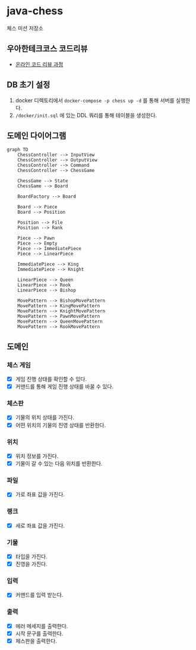 # java-chess

체스 미션 저장소

## 우아한테크코스 코드리뷰

- [온라인 코드 리뷰 과정](https://github.com/woowacourse/woowacourse-docs/blob/master/maincourse/README.md)

## DB 초기 설정

1. docker 디렉토리에서 `docker-compose -p chess up -d` 를 통해 서버를 실행한다.
2. `/docker/init.sql` 에 있는 DDL 쿼리를 통해 테이블을 생성한다.

## 도메인 다이어그램

```mermaid
graph TD
    ChessController --> InputView
    ChessController --> OutputView
    ChessController --> Command
    ChessController --> ChessGame

    ChessGame --> State
    ChessGame --> Board
    
    BoardFactory --> Board

    Board --> Piece
    Board --> Position
    
    Position --> File
    Position --> Rank
    
    Piece --> Pawn
    Piece --> Empty
    Piece --> ImmediatePiece
    Piece --> LinearPiece

    ImmediatePiece --> King
    ImmediatePiece --> Knight
    
    LinearPiece --> Queen
    LinearPiece --> Rook
    LinearPiece --> Bishop
    
    MovePattern --> BishopMovePattern
    MovePattern --> KingMovePattern
    MovePattern --> KnightMovePattern
    MovePattern --> PawnMovePattern
    MovePattern --> QueenMovePattern
    MovePattern --> RookMovePattern
```

## 도메인

### 체스 게임

- [x] 게임 진행 상태를 확인할 수 있다.
- [x] 커맨드를 통해 게임 진행 상태를 바꿀 수 있다.

### 체스판

- [x] 기물의 위치 상태를 가진다.
- [x] 어떤 위치의 기물의 진영 상태를 반환한다.

### 위치

- [x] 위치 정보를 가진다.
- [x] 기물이 갈 수 있는 다음 위치를 반환한다.

### 파일

- [x] 가로 좌표 값을 가진다.

### 랭크

- [x] 세로 좌표 값을 가진다.

### 기물

- [x] 타입을 가진다.
- [x] 진영을 가진다.

### 입력

- [x] 커맨드를 입력 받는다.

### 출력

- [x] 에러 메세지를 출력한다.
- [x] 시작 문구를 출력한다.
- [x] 체스판을 출력한다.